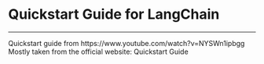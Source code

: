 # Quickstart Guide for LangChain
<hr>
Quickstart guide from https://www.youtube.com/watch?v=NYSWn1ipbgg
Mostly taken from the official website: Quickstart Guide